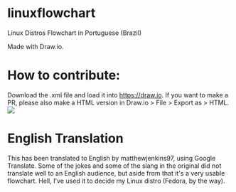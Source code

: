 # linuxflowchart
Linux Distros Flowchart in Portuguese (Brazil) 

Made with Draw.io. 

# How to contribute:
Download the .xml file and load it into https://draw.io. If you want to make a PR, please also make a HTML version in Draw.io > File > Export as > HTML.
![](https://raw.githubusercontent.com/leonidasv/linuxflowchart/master/Flowchart.png)

# English Translation
This has been translated to English by matthewjenkins97, using Google Translate. Some of the jokes and some of the slang in the original did not translate well to an English audience, but aside from that it's a very usable flowchart. Hell, I've used it to decide my Linux distro (Fedora, by the way).